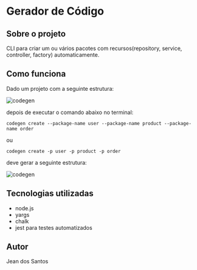 # Gerador de Código

## Sobre o projeto

CLI para criar um ou vários pacotes com recursos(repository, service, controller, factory) automaticamente.

## Como funciona

Dado um projeto com a seguinte estrutura:

![codegen](https://github.com/jeandossantos/assets/blob/master/codegen/before-codegen.png)

depois de executar o comando abaixo no terminal: 

```shell
codegen create --package-name user --package-name product --package-name order
```
ou 

```shell
codegen create -p user -p product -p order
```

deve gerar a seguinte estrutura:

![codegen](https://github.com/jeandossantos/assets/blob/master/codegen/after-codegen.png)

## Tecnologias utilizadas
- node.js
- yargs
- chalk
- jest para testes automatizados

## Autor
Jean dos Santos
